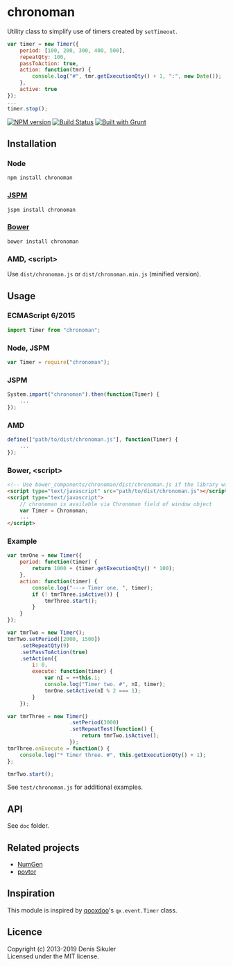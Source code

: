 # chronoman

Utility class to simplify use of timers created by `setTimeout`.

```js
var timer = new Timer({
    period: [100, 200, 300, 400, 500],
    repeatQty: 100,
    passToAction: true,
    action: function(tmr) {
        console.log("#", tmr.getExecutionQty() + 1, ":", new Date());
    },
    active: true
});
...
timer.stop();
```

[![NPM version](https://badge.fury.io/js/chronoman.png)](http://badge.fury.io/js/chronoman)
[![Build Status](https://secure.travis-ci.org/gamtiq/chronoman.png?branch=master)](http://travis-ci.org/gamtiq/chronoman)
[![Built with Grunt](https://gruntjs.com/cdn/builtwith.png)](http://gruntjs.com/)

## Installation

### Node

    npm install chronoman

### [JSPM](http://jspm.io)

    jspm install chronoman

### [Bower](http://bower.io)

    bower install chronoman

### AMD, &lt;script&gt;

Use `dist/chronoman.js` or `dist/chronoman.min.js` (minified version).

## Usage

### ECMAScript 6/2015

```js
import Timer from "chronoman";
```

### Node, JSPM

```js
var Timer = require("chronoman");
```

### JSPM

```js
System.import("chronoman").then(function(Timer) {
    ...
});
```

### AMD

```js
define(["path/to/dist/chronoman.js"], function(Timer) {
    ...
});
```

### Bower, &lt;script&gt;

```html
<!-- Use bower_components/chronoman/dist/chronoman.js if the library was installed by Bower -->
<script type="text/javascript" src="path/to/dist/chronoman.js"></script>
<script type="text/javascript">
    // сhronoman is available via Chronoman field of window object
    var Timer = Chronoman;
    ...
</script>
```

### Example

```js
var tmrOne = new Timer({
    period: function(timer) {
        return 1000 + (timer.getExecutionQty() * 100);
    },
    action: function(timer) {
        console.log("---> Timer one. ", timer);
        if (! tmrThree.isActive()) {
            tmrThree.start();
        }
    }
});

var tmrTwo = new Timer();
tmrTwo.setPeriod([2000, 1500])
    .setRepeatQty(9)
    .setPassToAction(true)
    .setAction({
        i: 0,
        execute: function(timer) {
            var nI = ++this.i;
            console.log("Timer two. #", nI, timer);
            tmrOne.setActive(nI % 2 === 1);
        }
    });

var tmrThree = new Timer()
                    .setPeriod(3000)
                    .setRepeatTest(function() {
                        return tmrTwo.isActive();
                    });
tmrThree.onExecute = function() {
    console.log("* Timer three. #", this.getExecutionQty() + 1);
};

tmrTwo.start();
```

See `test/chronoman.js` for additional examples.


## API

See `doc` folder.

## Related projects

* [NumGen](https://github.com/gamtiq/numgen)
* [povtor](https://github.com/gamtiq/povtor)

## Inspiration

This module is inspired by [qooxdoo](http://qooxdoo.org)'s `qx.event.Timer` class.

## Licence

Copyright (c) 2013-2019 Denis Sikuler  
Licensed under the MIT license.
